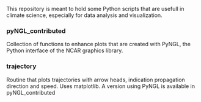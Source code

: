 This repository is meant to hold some Python scripts that are usefull in climate science, especially for data analysis and visualization.

### pyNGL_contributed
Collection of functions to enhance plots that are created with PyNGL, the Python interface of the NCAR graphics library.

### trajectory
Routine that plots trajectories with arrow heads, indication propagation direction and speed. Uses matplotlib. A version using
PyNGL is available in pyNGL_contributed

